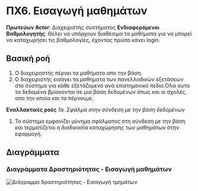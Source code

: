 # ΠΧ6. Εισαγωγή μαθημάτων

**Πρωτεύων Actor**: Διαχειριστής συστήματος
**Ενδιαφερόμενοι**
**Βαθμολογητής**: Θέλει να υπάρχουν διαθέσιμα τα μαθήματα για να μπορεί να καταχωρήσει τις βαθμολογίες, έχοντας πρώτα κάνει login.

## Βασική ροή
1. Ο διαχειρηστής πέρνει τα μαθήματα απο την βάση.
2. Ο διαχειριστής εισάγει τα μαθήματα των πανελλαδικών εξετάσεων στο σύστημα για κάθε εξετάζομενο ανά επιστημονικό πεδίο.Όλα αυτα τα δεδομένα βρίσκονται
   σε μια βάση δεδομένων όπως και οι σχολές, απο την οποία και τα πέρνουμε.

**Εναλλακτικές ροές**
*1α. Σφάλμα στην σύνδεση με την βάση δεδομένων*
1. Το σύστημα εμφανίζει μύνημα σφάλματος στη σύνδεση με την βάση και τερματίζεται η διαδικασία καταχώρησης των μαθημάτων στην εφαρμογή.

## Διαγράμματα
### Διαγράμματα Δραστηριότητας - Εισαγωγή μαθημάτων

![Διάγραμμα δραστηριότητας - Εισαγωγή τμημάτων](uml/requirements/)